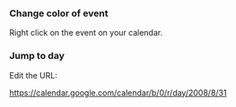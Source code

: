 ### Change color of event

Right click on the event on your calendar.


### Jump to day

Edit the URL:

https://calendar.google.com/calendar/b/0/r/day/2008/8/31
